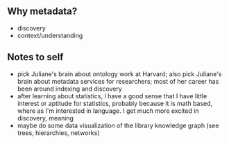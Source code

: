 ## Why metadata?

- discovery
- context/understanding

## Notes to self

- pick Juliane's brain about ontology work at Harvard; also pick Juliane's brain about metadata services for researchers; most of her career has been around indexing and discovery
- after learning about statistics, I have a good sense that I have little interest or aptitude for statistics, probably because it is math based, where as I'm interested in language. I get much more excited in discovery, meaning
- maybe do some data visualization of the library knowledge graph (see trees, hierarchies, networks)
